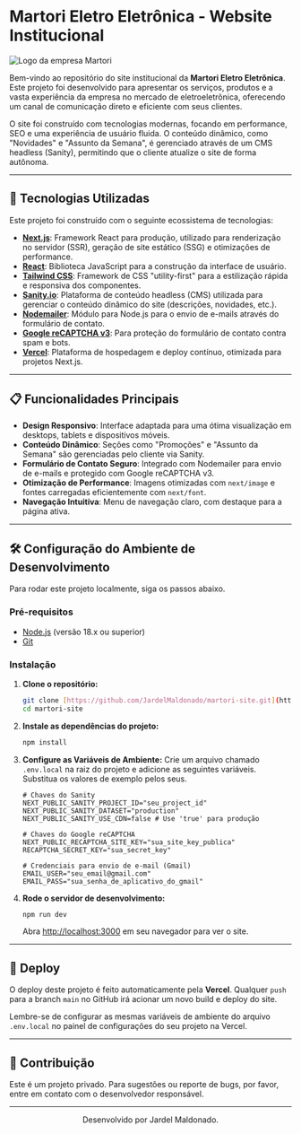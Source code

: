# Martori Eletro Eletrônica - Website Institucional

![Logo da empresa Martori](https://i.imgur.com/nW4lesT.png)

Bem-vindo ao repositório do site institucional da **Martori Eletro Eletrônica**. Este projeto foi desenvolvido para apresentar os serviços, produtos e a vasta experiência da empresa no mercado de eletroeletrônica, oferecendo um canal de comunicação direto e eficiente com seus clientes.

O site foi construído com tecnologias modernas, focando em performance, SEO e uma experiência de usuário fluida. O conteúdo dinâmico, como "Novidades" e "Assunto da Semana", é gerenciado através de um CMS headless (Sanity), permitindo que o cliente atualize o site de forma autônoma.

---

## 🚀 Tecnologias Utilizadas

Este projeto foi construído com o seguinte ecossistema de tecnologias:

- **[Next.js](https://nextjs.org/)**: Framework React para produção, utilizado para renderização no servidor (SSR), geração de site estático (SSG) e otimizações de performance.
- **[React](https://react.dev/)**: Biblioteca JavaScript para a construção da interface de usuário.
- **[Tailwind CSS](https://tailwindcss.com/)**: Framework de CSS "utility-first" para a estilização rápida e responsiva dos componentes.
- **[Sanity.io](https://www.sanity.io/)**: Plataforma de conteúdo headless (CMS) utilizada para gerenciar o conteúdo dinâmico do site (descrições, novidades, etc.).
- **[Nodemailer](https://nodemailer.com/)**: Módulo para Node.js para o envio de e-mails através do formulário de contato.
- **[Google reCAPTCHA v3](https://www.google.com/recaptcha/about/)**: Para proteção do formulário de contato contra spam e bots.
- **[Vercel](https://vercel.com/)**: Plataforma de hospedagem e deploy contínuo, otimizada para projetos Next.js.

---

## 📋 Funcionalidades Principais

- **Design Responsivo**: Interface adaptada para uma ótima visualização em desktops, tablets e dispositivos móveis.
- **Conteúdo Dinâmico**: Seções como "Promoções" e "Assunto da Semana" são gerenciadas pelo cliente via Sanity.
- **Formulário de Contato Seguro**: Integrado com Nodemailer para envio de e-mails e protegido com Google reCAPTCHA v3.
- **Otimização de Performance**: Imagens otimizadas com `next/image` e fontes carregadas eficientemente com `next/font`.
- **Navegação Intuitiva**: Menu de navegação claro, com destaque para a página ativa.

---

## 🛠️ Configuração do Ambiente de Desenvolvimento

Para rodar este projeto localmente, siga os passos abaixo.

### Pré-requisitos

- [Node.js](https://nodejs.org/en) (versão 18.x ou superior)
- [Git](https://git-scm.com/)

### Instalação

1.  **Clone o repositório:**
    ```bash
    git clone [https://github.com/JardelMaldonado/martori-site.git](https://github.com/JardelMaldonado/martori-site.git)
    cd martori-site
    ```

2.  **Instale as dependências do projeto:**
    ```bash
    npm install
    ```

3.  **Configure as Variáveis de Ambiente:**
    Crie um arquivo chamado `.env.local` na raiz do projeto e adicione as seguintes variáveis. Substitua os valores de exemplo pelos seus.

    ```env
    # Chaves do Sanity
    NEXT_PUBLIC_SANITY_PROJECT_ID="seu_project_id"
    NEXT_PUBLIC_SANITY_DATASET="production"
    NEXT_PUBLIC_SANITY_USE_CDN=false # Use 'true' para produção

    # Chaves do Google reCAPTCHA
    NEXT_PUBLIC_RECAPTCHA_SITE_KEY="sua_site_key_publica"
    RECAPTCHA_SECRET_KEY="sua_secret_key"

    # Credenciais para envio de e-mail (Gmail)
    EMAIL_USER="seu_email@gmail.com"
    EMAIL_PASS="sua_senha_de_aplicativo_do_gmail"
    ```

4.  **Rode o servidor de desenvolvimento:**
    ```bash
    npm run dev
    ```

    Abra [http://localhost:3000](http://localhost:3000) em seu navegador para ver o site.

---

## 🚀 Deploy

O deploy deste projeto é feito automaticamente pela **Vercel**. Qualquer `push` para a branch `main` no GitHub irá acionar um novo build e deploy do site.

Lembre-se de configurar as mesmas variáveis de ambiente do arquivo `.env.local` no painel de configurações do seu projeto na Vercel.

---

## 🤝 Contribuição

Este é um projeto privado. Para sugestões ou reporte de bugs, por favor, entre em contato com o desenvolvedor responsável.

---

<p align="center">
  Desenvolvido por Jardel Maldonado.
</p>

